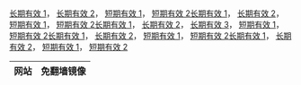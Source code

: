 <table>
    <thead>
        <tr>
            <th>网站</th>
            <th>免翻墙镜像</th>
        </tr>
    </thead>
    <tbody>            
                <a href="https://mirrors-static.lo.cal/Akamai/f/" target="_BLANK">长期有效 1</a>，            
                <a href="https://mirrors-static.lo.cal/DreamHost/freeweibo/index.html" target="_BLANK">长期有效 2</a>，            
                <a href="https://" target="_BLANK">短期有效 1</a>，            
                <a href="https://" target="_BLANK">短期有效 2</a>
            </td>
        </tr>            
                <a href="https://mirrors-static.lo.cal/Akamai/c/" target="_BLANK">长期有效 1</a>，            
                <a href="https://mirrors-static.lo.cal/DreamHost/cdt/index.html" target="_BLANK">长期有效 2</a>，            
                <a href="https://" target="_BLANK">短期有效 1</a>，            
                <a href="https://" target="_BLANK">短期有效 2</a>
            </td>
        </tr>            
                <a href="https://edgecastcdn.net/00107ED/g/" target="_BLANK">长期有效 1</a>，            
                <a href="https://mirrors-static.lo.cal/Akamai/g/" target="_BLANK">长期有效 2</a>，            
                <a href="https://mirrors-static.lo.cal/DreamHost/goo/index.html" target="_BLANK">长期有效 3</a>，            
                <a href="https://" target="_BLANK">短期有效 1</a>，            
                <a href="https://" target="_BLANK">短期有效 2</a>
            </td>
        </tr>            
                <a href="https://mirrors-static.lo.cal/Akamai/l/" target="_BLANK">长期有效 1</a>，            
                <a href="https://mirrors-static.lo.cal/DreamHost/lantern/index.html" target="_BLANK">长期有效 2</a>，            
                <a href="https://" target="_BLANK">短期有效 1</a>，            
                <a href="https://" target="_BLANK">短期有效 2</a>
            </td>
        </tr>            
                <a href="https://mirrors-static.lo.cal/Akamai/p/" target="_BLANK">长期有效 1</a>，            
                <a href="https://mirrors-static.lo.cal/DreamHost/paopao/index.html" target="_BLANK">长期有效 2</a>，            
                <a href="https://" target="_BLANK">短期有效 1</a>，            
                <a href="https://" target="_BLANK">短期有效 2</a>
            </td>
        </tr>
    </tbody>
</table>
